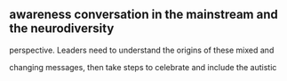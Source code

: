 ## awareness conversation in the mainstream and the neurodiversity

perspective. Leaders need to understand the origins of these mixed and

changing messages, then take steps to celebrate and include the autistic